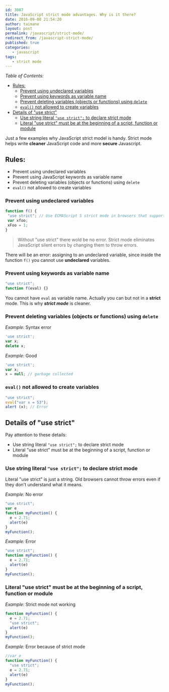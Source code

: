 ```yaml
---
id: 3087
title: JavaScript strict mode advantages. Why is it there?
date: 2016-09-08 21:54:20
author: taimane
layout: post
permalink: /javascript/strict-mode/
redirect_from: /javascript-strict-mode/
published: true
categories:
   - javascript
tags:
   - strict mode
---
```

_Table of Contents:_
- [Rules:](#rules)
  - [Prevent using undeclared variables](#prevent-using-undeclared-variables)
  - [Prevent using keywords as variable name](#prevent-using-keywords-as-variable-name)
  - [Prevent deleting variables (objects or functions) using `delete`](#prevent-deleting-variables-objects-or-functions-using-delete)
  - [`eval()` not allowed to create variables](#eval-not-allowed-to-create-variables)
- [Details of "use strict"](#details-of-use-strict)
  - [Use string literal `"use strict";` to declare strict mode](#use-string-literal-use-strict-to-declare-strict-mode)
  - [Literal "use strict" must be at the beginning of a script, function or module](#literal-use-strict-must-be-at-the-beginning-of-a-script-function-or-module)



Just a few examples why JavaScript strict model is handy.
Strict mode helps write **cleaner** JavaScript code and more **secure** Javascript.

## Rules:

* Prevent using undeclared variables
* Prevent using JavaScript keywords as variable name
* Prevent deleting variables (objects or functions) using `delete`
* `eval()` not allowed to create variables



### Prevent using undeclared variables
```js
function f() {
 "use strict"; // Use ECMAScript 5 strict mode in browsers that support it
 var xfoo;
 xFoo = 1; 
}
```

> Without "use strict" there wold be no error. Strict mode eliminates JavaScript silent errors by changing them to throw errors.

There will be an error: assigning to an undeclared variable, since inside the function `f()` you cannot use **undeclared** variables.

### Prevent using keywords as variable name

```js
"use strict"; 
function f(eval) {}
```

You cannot have `eval` as variable name. Actually you can but not in a **strict** mode. This is why _**strict mode**_ is cleaner.



### Prevent deleting variables (objects or functions) using `delete`

*Example:* Syntax error
```js
'use strict';
var x;
delete x;
```

*Example:* Good
```js
'use strict';
var x;
x = null; // garbage collected
```


### `eval()` not allowed to create variables

```js
"use strict";
eval("var x = 53");
alert (x); // Error 
```


## Details of "use strict" 

Pay attention to these details:

* Use string literal `"use strict";` to declare strict mode
* Literal "use strict" must be at the beginning of a script, function or module


### Use string literal `"use strict";` to declare strict mode

Literal "use strict" is just a string. Old browsers cannot throw errors even if they don't understand what it means.

*Example:* No error
```js
"use strict";
var e
function myFunction() {
  e = 2.71;
  alert(e)
}
myFunction();
```


*Example:* Error
```js
"use strict";
function myFunction() {
  e = 2.71;
  alert(e)
}
myFunction();
```

### Literal "use strict" must be at the beginning of a script, function or module

*Example:* Strict mode not working
```js
function myFunction() {
  e = 2.71;  
  "use strict";
  alert(e)
} 
myFunction();
```

*Example:* Error because of strict mode

```js
//var e
function myFunction() {
  "use strict";
  e = 2.71;
  alert(e)
} 
myFunction();
```




